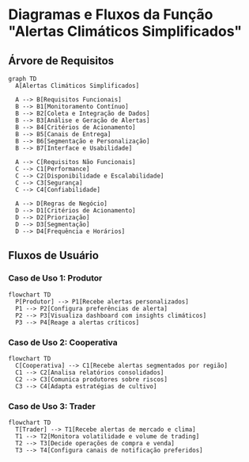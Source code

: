 # Diagramas e Fluxos da Função "Alertas Climáticos Simplificados"

## Árvore de Requisitos

```mermaid
graph TD
  A[Alertas Climáticos Simplificados]

  A --> B[Requisitos Funcionais]
  B --> B1[Monitoramento Contínuo]
  B --> B2[Coleta e Integração de Dados]
  B --> B3[Análise e Geração de Alertas]
  B --> B4[Critérios de Acionamento]
  B --> B5[Canais de Entrega]
  B --> B6[Segmentação e Personalização]
  B --> B7[Interface e Usabilidade]

  A --> C[Requisitos Não Funcionais]
  C --> C1[Performance]
  C --> C2[Disponibilidade e Escalabilidade]
  C --> C3[Segurança]
  C --> C4[Confiabilidade]

  A --> D[Regras de Negócio]
  D --> D1[Critérios de Acionamento]
  D --> D2[Priorização]
  D --> D3[Segmentação]
  D --> D4[Frequência e Horários]
```

## Fluxos de Usuário

### Caso de Uso 1: Produtor

```mermaid
flowchart TD
  P[Produtor] --> P1[Recebe alertas personalizados]
  P1 --> P2[Configura preferências de alerta]
  P2 --> P3[Visualiza dashboard com insights climáticos]
  P3 --> P4[Reage a alertas críticos]
```

### Caso de Uso 2: Cooperativa

```mermaid
flowchart TD
  C[Cooperativa] --> C1[Recebe alertas segmentados por região]
  C1 --> C2[Analisa relatórios consolidados]
  C2 --> C3[Comunica produtores sobre riscos]
  C3 --> C4[Adapta estratégias de cultivo]
```

### Caso de Uso 3: Trader

```mermaid
flowchart TD
  T[Trader] --> T1[Recebe alertas de mercado e clima]
  T1 --> T2[Monitora volatilidade e volume de trading]
  T2 --> T3[Decide operações de compra e venda]
  T3 --> T4[Configura canais de notificação preferidos]
```
